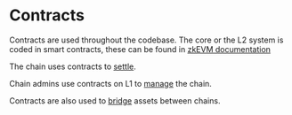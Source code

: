 <!--- WIP --->

# Contracts

Contracts are used throughout the codebase. The core or the L2 system is coded in smart contracts, these can be found in [zkEVM documentation](./zkevm/overview.md)

The chain uses contracts to [settle](./settlement_contracts/zkchain_basics.md). 

Chain admins use contracts on L1 to [manage](./chain_management/overview.md) the chain.

Contracts are also used to [bridge](./bridging/overview.md) assets between chains.
